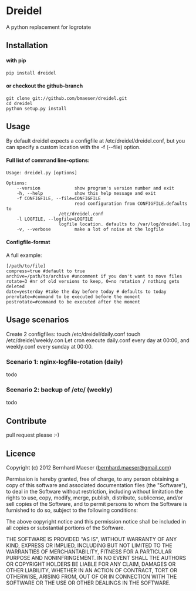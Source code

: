 # Dreidel
A python replacement for logrotate

## Installation
#### with pip
	pip install dreidel
#### or checkout the github-branch
	git clone git://github.com/bmaeser/dreidel.git
	cd dreidel
	python setup.py install

## Usage
By default dreidel expects a configfile at /etc/dreidel/dreidel.conf, but you can specify a custom location with the -f (--file) option.
#### Full list of command line-options:
	Usage: dreidel.py [options]

	Options:
	    --version             show program's version number and exit
		-h, --help            show this help message and exit
		-f CONFIGFILE, --file=CONFIGFILE
                        	  read configuration from CONFIGFILE.defaults to
                        /etc/dreidel.conf
 		-l LOGFILE, --logfile=LOGFILE
                        logfile location. defaults to /var/log/dreidel.log
 		-v, --verbose         make a lot of noise at the logfile


#### Configfile-format
A full example:

    [/path/to/file]
    compress=true #default to true
    archive=/path/to/archive #uncomment if you don't want to move files
    rotate=3 #nr of old versions to keep, 0=no rotation / nothing gets deleted
    date=yesterday #take the day before today # defaults to today
    prerotate=#command to be executed before the moment
    postrotate=#command to be executed after the moment


## Usage scenarios
Create 2 configfiles:
    touch /etc/dreidel/daily.conf
    touch /etc/dreidel/weekly.con
Let cron execute daily.conf every day at 00:00, and weekly.conf every sunday at 00:00.

### Scenario 1: nginx-logfile-rotation (daily)
todo
### Scenario 2: backup of /etc/ (weekly)
todo

## Contribute
pull request please :-)

## Licence
Copyright (c) 2012 Bernhard Maeser (bernhard.maeser@gmail.com)

Permission is hereby granted, free of charge, to any person obtaining a copy
of this software and associated documentation files (the "Software"), to deal
in the Software without restriction, including without limitation the rights
to use, copy, modify, merge, publish, distribute, sublicense, and/or sell
copies of the Software, and to permit persons to whom the Software is
furnished to do so, subject to the following conditions:

The above copyright notice and this permission notice shall be included in
all copies or substantial portions of the Software.

THE SOFTWARE IS PROVIDED "AS IS", WITHOUT WARRANTY OF ANY KIND, EXPRESS OR
IMPLIED, INCLUDING BUT NOT LIMITED TO THE WARRANTIES OF MERCHANTABILITY,
FITNESS FOR A PARTICULAR PURPOSE AND NONINFRINGEMENT. IN NO EVENT SHALL THE
AUTHORS OR COPYRIGHT HOLDERS BE LIABLE FOR ANY CLAIM, DAMAGES OR OTHER
LIABILITY, WHETHER IN AN ACTION OF CONTRACT, TORT OR OTHERWISE, ARISING FROM,
OUT OF OR IN CONNECTION WITH THE SOFTWARE OR THE USE OR OTHER DEALINGS IN
THE SOFTWARE.